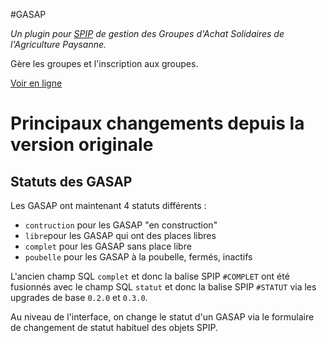 #GASAP

*Un plugin pour [SPIP](http://www.spip.net) de gestion des Groupes d'Achat Solidaires de l'Agriculture Paysanne.*

Gère les groupes et l'inscription aux groupes.

[Voir en ligne](http://www.gasap.be/)


# Principaux changements depuis la version originale

## Statuts des GASAP

Les GASAP ont maintenant 4 statuts différents :

* ```contruction``` pour les GASAP "en construction"
* ```libre```pour les GASAP qui ont des places libres
* ```complet``` pour les GASAP sans place libre
* ```poubelle``` pour les GASAP à la poubelle, fermés, inactifs

L'ancien champ SQL ```complet``` et donc la balise SPIP ```#COMPLET``` ont été fusionnés avec le champ SQL ```statut``` et donc la balise SPIP ```#STATUT``` via les upgrades de base ```0.2.0``` et ```0.3.0```.

Au niveau de l'interface, on change le statut d'un GASAP via le formulaire de changement de statut habituel des objets SPIP.